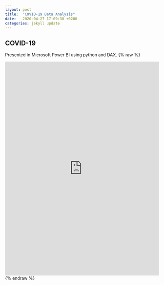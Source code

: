 ```yaml
---
layout: post
title:  "COVID-19 Data Analysis"
date:   2020-04-27 17:09:38 +0200
categories: jekyll update
---
```

## COVID-19
Presented in Microsoft Power BI using python and DAX.
{% raw %}
<div class="resp-container">
<iframe class="resp-iframe" width="100%" height="700" src="https://app.powerbi.com/view?r=eyJrIjoiMmViZjcxNTctZGZkZC00YzNhLWI3ZWEtYTM1ODk5YmQzM2M0IiwidCI6Ijc0NjU3ZTFlLTk3NDMtNDhmMi04NjI4LTc4ZTlkMjlhYTA2NCIsImMiOjl9" frameborder="0" allowFullScreen="true" &isMobile="true"></iframe>
</div>
{% endraw %}
